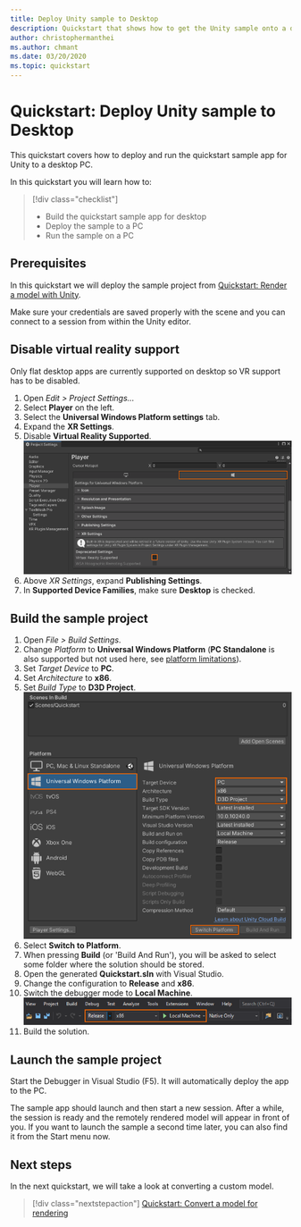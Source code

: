 ```yaml
---
title: Deploy Unity sample to Desktop
description: Quickstart that shows how to get the Unity sample onto a desktop PC
author: christophermanthei
ms.author: chmant
ms.date: 03/20/2020
ms.topic: quickstart
---
```


# Quickstart: Deploy Unity sample to Desktop

This quickstart covers how to deploy and run the quickstart sample app for Unity to a desktop PC.

In this quickstart you will learn how to:

> [!div class="checklist"]
>
>* Build the quickstart sample app for desktop
>* Deploy the sample to a PC
>* Run the sample on a PC

## Prerequisites

In this quickstart we will deploy the sample project from [Quickstart: Render a model with Unity](render-model.md).

Make sure your credentials are saved properly with the scene and you can connect to a session from within the Unity editor.

## Disable virtual reality support

Only flat desktop apps are currently supported on desktop so VR support has to be disabled.

1. Open *Edit > Project Settings...*
1. Select **Player** on the left.
1. Select the **Universal Windows Platform settings** tab.
1. Expand the **XR Settings**.
1. Disable **Virtual Reality Supported**.\
    ![player settings](./media/unity-disable-xr.png)
1. Above *XR Settings*, expand **Publishing Settings**.
1. In **Supported Device Families**, make sure **Desktop** is checked.

## Build the sample project

1. Open *File > Build Settings*.
1. Change *Platform* to **Universal Windows Platform** (**PC Standalone** is also supported but not used here, see [platform limitations](../reference/limits.md#platform-limitations)).
1. Set *Target Device* to **PC**.
1. Set *Architecture* to **x86**.
1. Set *Build Type* to **D3D Project**.\
  ![Build settings](./media/unity-build-settings-pc.png)
1. Select **Switch to Platform**.
1. When pressing **Build** (or 'Build And Run'), you will be asked to select some folder where the solution should be stored.
1. Open the generated **Quickstart.sln** with Visual Studio.
1. Change the configuration to **Release** and **x86**.
1. Switch the debugger mode to **Local Machine**.\
  ![Solution configuration](./media/unity-deploy-config-pc.png)
1. Build the solution.

## Launch the sample project

Start the Debugger in Visual Studio (F5). It will automatically deploy the app to the PC.

The sample app should launch and then start a new session. After a while, the session is ready and the remotely rendered model will appear in front of you.
If you want to launch the sample a second time later, you can also find it from the Start menu now.

## Next steps

In the next quickstart, we will take a look at converting a custom model.

> [!div class="nextstepaction"]
> [Quickstart: Convert a model for rendering](convert-model.md)
